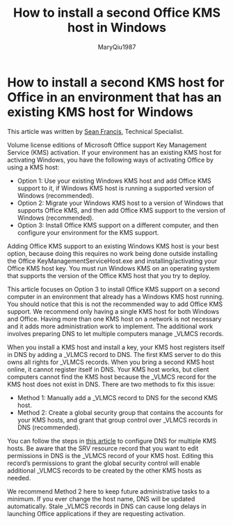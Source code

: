 ﻿---
title: How to install a second Office KMS host in Windows
description: Volume license editions Office 2010 support KMS activation. This article describes the guidance on installing a second KMS host for Office in an environment that has an existing KMS host for Windows.
author: MaryQiu1987
manager: ericspli
audience: ITPro
ms.prod: office-perpetual-itpro
ms.topic: article
ms.author: ericspli
appliesto:
- Microsoft Office
---

# How to install a second KMS host for Office in an environment that has an existing KMS host for Windows

This article was written by [Sean Francis](https://blogs.technet.microsoft.com/odsupport/author/sfrancis/), Technical Specialist.

Volume license editions of Microsoft Office support Key Management Service (KMS) activation. If your environment has an existing KMS host for activating Windows, you have the following ways of activating Office by using a KMS host:

- Option 1: Use your existing Windows KMS host and add Office KMS support to it, if Windows KMS host is running a supported version of Windows (recommended).
- Option 2: Migrate your Windows KMS host to a version of Windows that supports Office KMS, and then add Office KMS support to the version of Windows (recommended).
- Option 3: Install Office KMS support on a different computer, and then configure your environment for the KMS support.

Adding Office KMS support to an existing Windows KMS host is your best option, because doing this requires no work being done outside installing the Office KeyManagementServiceHost.exe and installing/activating your Office KMS host key. You must run Windows KMS on an operating system that supports the version of the Office KMS host that you try to deploy.

This article focuses on Option 3 to install Office KMS support on a second computer in an environment that already has a Windows KMS host running. You should notice that this is not the recommended way to add Office KMS support. We recommend only having a single KMS host for both Windows and Office. Having more than one KMS host on a network is not necessary and it adds more administration work to implement. The additional work involves preparing DNS to let multiple computers manage _VLMCS records.

When you install a KMS host and install a key, your KMS host registers itself in DNS by adding a _VLMCS record to DNS. The first KMS server to do this owns all rights for _VLMCS records. When you bring a second KMS host online, it cannot register itself in DNS. Your KMS host works, but client computers cannot find the KMS host because the _VLMCS record for the KMS host does not exist in DNS. There are two methods to fix this issue:

- Method 1: Manually add a _VLMCS record to DNS for the second KMS host.
- Method 2: Create a global security group that contains the accounts for your KMS hosts, and grant that group control over _VLMCS records in DNS (recommended).

You can follow the steps in [this article](https://technet.microsoft.com/library/ff793405.aspx) to configure DNS for multiple KMS hosts. Be aware that the SRV resource record that you want to edit permissions in DNS is the _VLMCS record of your KMS host. Editing this record’s permissions to grant the global security control will enable additional _VLMCS records to be created by the other KMS hosts as needed.

We recommend Method 2 here to keep future administrative tasks to a minimum. If you ever change the host name, DNS will be updated automatically. Stale _VLMCS records in DNS can cause long delays in launching Office applications if they are requesting activation.
